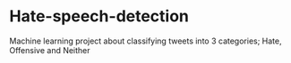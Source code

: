 # Hate-speech-detection
Machine learning project about classifying tweets into 3 categories; Hate, Offensive and Neither

